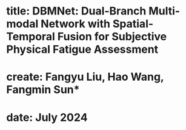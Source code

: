 # title: DBMNet: Dual-Branch Multi-modal Network with Spatial-Temporal Fusion for Subjective Physical Fatigue Assessment
# create: Fangyu Liu, Hao Wang, Fangmin Sun*
# date: July 2024
